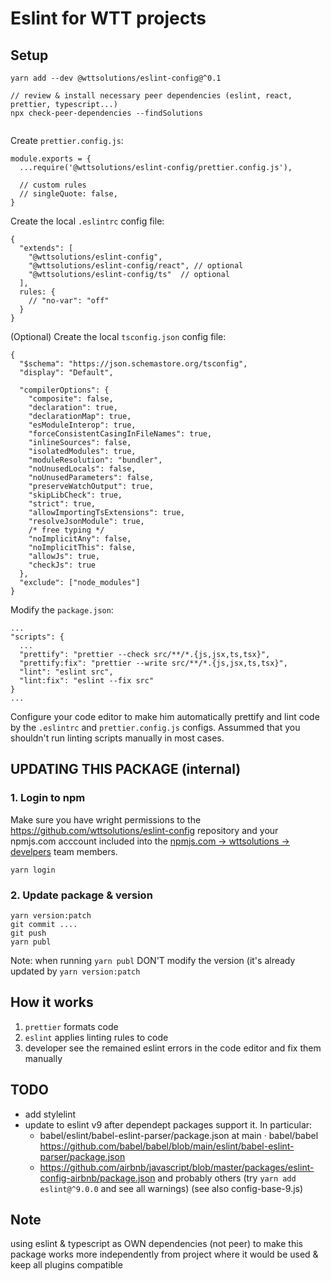 # Eslint for WTT projects


## Setup

```
yarn add --dev @wttsolutions/eslint-config@^0.1

// review & install necessary peer dependencies (eslint, react, prettier, typescript...)
npx check-peer-dependencies --findSolutions


```

Create `prettier.config.js`:
```
module.exports = {
  ...require('@wttsolutions/eslint-config/prettier.config.js'),

  // custom rules
  // singleQuote: false,
}

```

Create the local `.eslintrc` config file:

```
{
  "extends": [
    "@wttsolutions/eslint-config",
    "@wttsolutions/eslint-config/react", // optional
    "@wttsolutions/eslint-config/ts"  // optional
  ],
  rules: {
    // "no-var": "off"
  }
}
```

(Optional) Create the local `tsconfig.json` config file:
```
{
  "$schema": "https://json.schemastore.org/tsconfig",
  "display": "Default",

  "compilerOptions": {
    "composite": false,
    "declaration": true,
    "declarationMap": true,
    "esModuleInterop": true,
    "forceConsistentCasingInFileNames": true,
    "inlineSources": false,
    "isolatedModules": true,
    "moduleResolution": "bundler",
    "noUnusedLocals": false,
    "noUnusedParameters": false,
    "preserveWatchOutput": true,
    "skipLibCheck": true,
    "strict": true,
    "allowImportingTsExtensions": true,
    "resolveJsonModule": true,
    /* free typing */
    "noImplicitAny": false,
    "noImplicitThis": false,
    "allowJs": true,
    "checkJs": true
  },
  "exclude": ["node_modules"]
}
```


Modify the `package.json`:

```
...
"scripts": {
  ...
  "prettify": "prettier --check src/**/*.{js,jsx,ts,tsx}",
  "prettify:fix": "prettier --write src/**/*.{js,jsx,ts,tsx}",
  "lint": "eslint src",
  "lint:fix": "eslint --fix src"
}
...
```


Configure your code editor to make him automatically prettify and lint code by the `.eslintrc` and `prettier.config.js` configs.  Assummed that you shouldn't run linting scripts manually in most cases.

## UPDATING THIS PACKAGE (internal)

### 1. Login to npm
Make sure you have wright permissions to the https://github.com/wttsolutions/eslint-config repository and your npmjs.com acccount included into the [npmjs.com -> wttsolutions -> develpers](https://www.npmjs.com/settings/wttsolutions/teams/team/developers/users) team members.

```
yarn login
```

### 2. Update package & version

```
yarn version:patch
git commit ....
git push
yarn publ
```
Note: when running `yarn publ` DON'T modify the version (it's already updated by `yarn version:patch`




## How it works

1. `prettier` formats code
2. `eslint` applies linting rules to code
3. developer see the remained eslint errors in the code editor and fix them manually

## TODO
 - add stylelint
 - update to eslint v9 after dependept packages support it. In particular:
    - babel/eslint/babel-eslint-parser/package.json at main · babel/babel https://github.com/babel/babel/blob/main/eslint/babel-eslint-parser/package.json
    - https://github.com/airbnb/javascript/blob/master/packages/eslint-config-airbnb/package.json
    and probably others (try ```yarn add eslint@^9.0.0``` and see all warnings)
   (see also config-base-9.js)


## Note
using eslint & typescript as OWN dependencies (not peer) to make this package works more independently from project where it would be used & keep all plugins compatible
